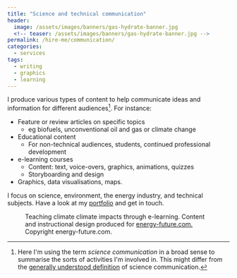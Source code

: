 ```yaml
---
title: "Science and technical communication"
header:
  image: /assets/images/banners/gas-hydrate-banner.jpg
  <!-- teaser: /assets/images/banners/gas-hydrate-banner.jpg -->
permalink: /hire-me/communication/
categories: 
  - services
tags:
  - writing
  - graphics
  - learning
---
```


<!-- {% include toc title="Contents" icon="file-text" %} -->

I produce various types of content to help communicate ideas and information for different audiences[^sci-comm-def]. For instance:

[^sci-comm-def]: Here I'm using the term *science communication* in a broad sense to summarise the sorts of activities I'm involved in. This might differ from the [generally understood definition](https://en.wikipedia.org/wiki/Science_communication) of science communication.


* Feature or review articles on specific topics
  * eg biofuels, unconventional oil and gas or climate change
* Educational content
  * For non-technical audiences, students, continued professional development
* e-learning courses
  * Content: text, voice-overs, graphics, animations, quizzes
  * Storyboarding and design
* Graphics, data visualisations, maps.

I focus on science, environment, the energy industry, and technical subjects. Have a look at my [portfolio](/collection-archive/) and get in touch.


<figure class="align-centre">
  <img src="{{ site.url }}{{ site.baseurl }}/assets/images/comms/ef-climate-imapcts.png" alt="">
  <figcaption>Teaching climate climate impacts through e-learning. Content and instructional design produced for <a href="http://energy-future.com/" target="_blank">energy-future.com.</a> Copyright energy-future.com.</figcaption>
</figure> 

